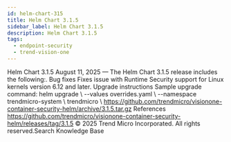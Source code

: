```yaml
---
id: helm-chart-315
title: Helm Chart 3.1.5
sidebar_label: Helm Chart 3.1.5
description: Helm Chart 3.1.5
tags:
  - endpoint-security
  - trend-vision-one
---
```


 Helm Chart 3.1.5 August 11, 2025 — The Helm Chart 3.1.5 release includes the following:. Bug fixes Fixes issue with Runtime Security support for Linux kernels version 6.12 and later. Upgrade instructions Sample upgrade command: helm upgrade \ --values overrides.yaml \ --namespace trendmicro-system \ trendmicro \ https://github.com/trendmicro/visionone-container-security-helm/archive/3.1.5.tar.gz References https://github.com/trendmicro/visionone-container-security-helm/releases/tag/3.1.5 © 2025 Trend Micro Incorporated. All rights reserved.Search Knowledge Base